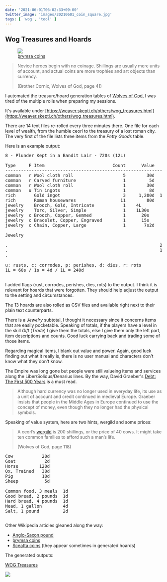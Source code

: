 ```yaml
---
date: '2021-06-01T06:02:33+09:00'
twitter_image: 'images/20210601_coin_square.jpg'
tags: [ 'wog', 'tool' ]
---
```


## Wog Treasures and Hoards

<figure class="right">
<a href="https://en.wikipedia.org/wiki/Thrymsa"><img src="images/20210601_coin.jpg" loading="lazy" /></a>
<figcaption>
<a href="https://en.wikipedia.org/wiki/Thrymsa">þrymsa coins</a>
</figcaption>
</figure>

> Novice heroes begin with no coinage. Shillings are usually mere units of account, and actual coins are more trophies and art objects than currency.
>
> (Brother Cornix, Wolves of God, page 41)

I automated the treasure/hoard generation tables of [Wolves of God](https://www.drivethrurpg.com/product/308470/Wolves-of-God-Adventures-in-Dark-Ages-England?affiliate_id=2746229), I was tired of the multiple rolls when preparing my sessions.

It's available under [https://weaver.skepti.ch/others/wog_treasures.html](https://weaver.skepti.ch/others/wog_treasures.html).

There are 14 text files re-rolled every three minutes there. One file for each level of wealth, from the humble ceorl to the treasury of a lost roman city. The very first of the file lists three items from the _Petty Goods_ table.

Here is an example output:

<pre style="margin: 0; margin-bottom: 2.1em;">
8 - Plunder Kept in a Bandit Lair - 720s (12L)

Type     F Item                          Count      Value     Total
-------------------------------------------------------------------
common   r Wool cloth roll                   5        30d     37s2d
common   r Carved furniture                  1         5d      1s1d
common   r Wool cloth roll                   1        30d      7s2d
common   u Tin ingots                        1         8d      2s
rich       Gold ingot                        3     1,200d  15L
rich       Roman housewares                 11        80d   3L40s
jewelry    Brooch, Gold, Intricate           1    4L        4L
jewelry    Torc, Silver, Simple              1    1L30s     1L30s
jewelry  c Brooch, Copper, Gemmed            1      20s       20s
jewelry  c Bracelet, Copper, Engraved        1      15s       15s
jewelry  c Chain, Copper, Large              1       7s2d      7s2d

Jewelry                                                     6L12s2d

.                                                          25L40s3d
.                                                          1,540s3d
.                                                            6,163d

u: rusts, c: corrodes, p: perishes, d: dies, r: rots
1L = 60s / 1s = 4d / 1L = 240d
</pre>

I added flags (rust, corrodes, perishes, dies, rots) to the output. I think it is relevant for hoards that were forgotten. They should help adjust the output to the setting and circumstances.

The 13 hoards are also rolled as CSV files and available right next to their plain text counterparts.

There is a _Jewelry_ subtotal, I thought it necessary since it concerns items that are easily pocketable. Speaking of totals, if the players have a level in the skill _Gift_ (_Trade_) I give them the totals, else I give them only the left part, item descriptions and counts. Good luck carrying back and trading some of those items.

Regarding magical items, I blank out value and power. Again, good luck finding out what it really is, there is no user manual and characters don't know what they don't know.

The Empire was long gone but people were still valueing items and services along the Liber/Solidus/Denarius lines. By the way, David Graeber's [Debt: The First 500 Years](https://en.wikipedia.org/wiki/Debt:_The_First_5000_Years) is a must read.

> Although hard currency was no longer used in everyday life, its use as a unit of account and credit continued in medieval Europe. Graeber insists that people in the Middle Ages in Europe continued to use the concept of money, even though they no longer had the physical symbols.

Speaking of value system, here are two hints, wergild and some prices:

> A ceorl’s <a href="https://en.wikipedia.org/wiki/Weregild">wergild</a> is 200 shillings, or the price of 40 cows. It might take ten common families to afford such a man’s life.
>
> (Wolves of God, page 118)

<pre style="margin: 0; margin-bottom: 2.1em;">
Cow           20d
Goat           2d
Horse        120d
Ox, Trained   30d
Pig           10d
Sheep          5d

Common food, 3 meals  1d
Good bread, 2 pounds  1d
Hard bread, 4 pounds  1d
Mead, 1 gallon        4d
Salt, 1 pound         2d
</pre>


Other Wikipedia articles gleaned along the way:

* [Anglo-Saxon pound](https://en.wikipedia.org/wiki/Anglo-Saxon_pound)
* [þrymsa coins](https://en.wikipedia.org/wiki/Thrymsa)
* [Sceatta coins](https://en.wikipedia.org/wiki/Sceat) (they appear sometimes in generated hoards)

The generated outputs:

[WOG Treasures](https://weaver.skepti.ch/others/wog_treasures.html)

<img class="pix" src="/images/pix.png?t=wog_treasures" loading="lazy" />

